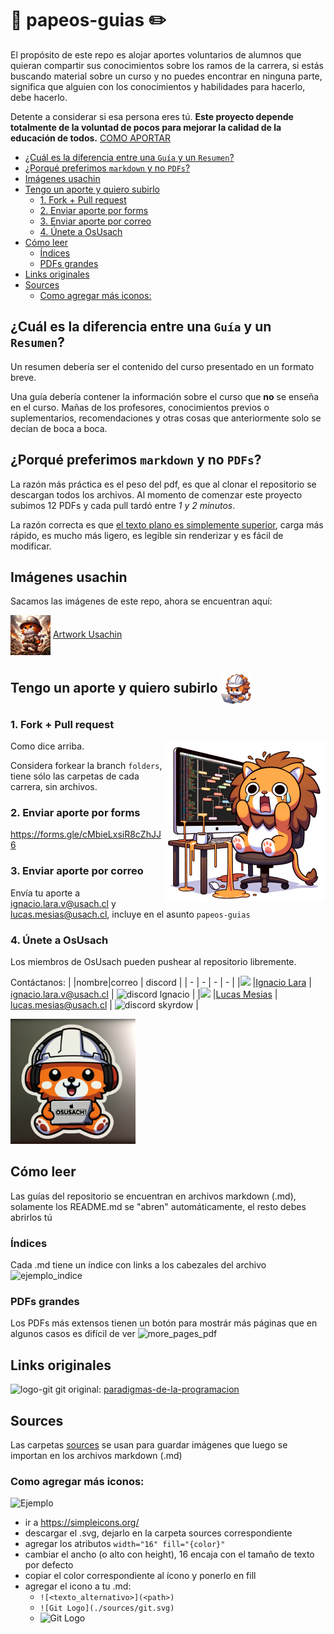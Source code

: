 # :page_facing_up: papeos-guias :pencil2:

El propósito de este repo es alojar aportes voluntarios de alumnos que quieran compartir sus conocimientos sobre los ramos de la carrera, si estás buscando material sobre un curso y no puedes encontrar en ninguna parte, significa que alguien con los conocimientos y habilidades para hacerlo, debe hacerlo. 

Detente a considerar si esa persona eres tú. **Este proyecto depende totalmente de la voluntad de pocos para mejorar la calidad de la educación de todos.** [COMO APORTAR](#tengo-un-aporte-y-quiero-subirlo-)

- [¿Cuál es la diferencia entre una `Guía` y un `Resumen`?](#cuál-es-la-diferencia-entre-una-guía-y-un-resumen)
- [¿Porqué preferimos `markdown` y no `PDFs`?](#porqué-preferimos-markdown-y-no-pdfs)
- [Imágenes usachin](#imágenes-usachin)
- [Tengo un aporte y quiero subirlo ](#tengo-un-aporte-y-quiero-subirlo-)
  - [1. Fork + Pull request](#1-fork--pull-request)
  - [2. Enviar aporte por forms](#2-enviar-aporte-por-forms)
  - [3. Enviar aporte por correo](#3-enviar-aporte-por-correo)
  - [4. Únete a OsUsach](#4-únete-a-osusach)
- [Cómo leer](#cómo-leer)
  - [Índices](#índices)
  - [PDFs grandes](#pdfs-grandes)
- [Links originales](#links-originales)
- [Sources](#sources)
  - [Como agregar más iconos:](#como-agregar-más-iconos)



## ¿Cuál es la diferencia entre una `Guía` y un `Resumen`?

Un resumen debería ser el contenido del curso presentado en un formato breve.

Una guía debería contener la información sobre el curso que **no** se enseña en el curso. Mañas de los profesores, conocimientos previos o suplementarios, recomendaciones y otras cosas que anteriormente solo se decían de boca a boca.

## ¿Porqué preferimos `markdown` y no `PDFs`?

La razón más práctica es el peso del pdf, es que al clonar el repositorio se descargan todos los archivos. Al momento de comenzar este proyecto subimos 12 PDFs y cada pull tardó entre *1 y 2 minutos*.

La razón correcta es que [el texto plano es simplemente superior](https://www.youtube.com/watch?v=WgV6M1LyfNY), carga más rápido, es mucho más ligero, es legible sin renderizar y es fácil de modificar.

## Imágenes usachin

Sacamos las imágenes de este repo, ahora se encuentran aquí:

<img align="center" src="https://raw.githubusercontent.com/open-source-usach/artwork-usachin/main/IA/IA_102.png" width="64"/> [Artwork Usachin](https://github.com/open-source-usach/artwork-usachin)


## Tengo un aporte y quiero subirlo <img align="center" src="https://github.com/open-source-usach/artwork-usachin/blob/main/IA/IA_59.png" width="48"/>

### 1. Fork + Pull request

<img align="right" src="https://github.com/open-source-usach/artwork-usachin/blob/main/IA/IA_61.png" width="256"/>

Como dice arriba. 

Considera forkear la branch `folders`, tiene sólo las carpetas de cada carrera, sin archivos.


### 2. Enviar aporte por forms
https://forms.gle/cMbieLxsiR8cZhJJ6

### 3. Enviar aporte por correo
Envía tu aporte a ignacio.lara.v@usach.cl y lucas.mesias@usach.cl, incluye en el asunto `papeos-guias`

### 4. Únete a OsUsach
Los miembros de OsUsach pueden pushear al repositorio libremente.

Contáctanos:
| |nombre|correo | discord |
| - | - | - | - |
|<img width="32" src="https://avatars.githubusercontent.com/u/71242366?v=4"></img> |[Ignacio Lara](https://github.com/kappita) | ignacio.lara.v@usach.cl | ![discord](./sources/discord.svg) lgnacio |
|<img width="32" src="https://avatars.githubusercontent.com/u/102250934?v=4"></img> |[Lucas Mesias](https://github.com/Skyrdow) | lucas.mesias@usach.cl | ![discord](./sources/discord.svg) skyrdow |

<img src="https://github.com/open-source-usach/artwork-usachin/blob/main/IA/IA_1.png" width="200"/>

## Cómo leer
Las guías del repositorio se encuentran en archivos markdown (.md), solamente los README.md se "abren" automáticamente, el resto debes abrirlos tú

### Índices
Cada .md tiene un índice con links a los cabezales del archivo
![ejemplo_indice](./sources/indice.png)

### PDFs grandes
Los PDFs más extensos tienen un botón para mostrár más páginas que en algunos casos es difícil de ver
![more_pages_pdf](sources/more_pages.png)

## Links originales

![logo-git](./sources/git.svg) git original: [paradigmas-de-la-programacion](https://github.com/vastien/paradigmas-de-la-programacion)


## Sources
Las carpetas [sources](./sources/) se usan para guardar imágenes que luego se importan en los archivos markdown (.md)
### Como agregar más iconos:
![Ejemplo](./sources/ejemplo_icons.png)
- ir a https://simpleicons.org/
- descargar el .svg, dejarlo en la carpeta sources correspondiente
- agregar los atributos `width="16" fill="{color}"`
- cambiar el ancho (o alto con height), 16 encaja con el tamaño de texto por defecto
- copiar el color correspondiente al ícono y ponerlo en fill
- agregar el icono a tu .md:
    - `![<texto_alternativo>](<path>)`
    - `![Git Logo](./sources/git.svg)`
    - ![Git Logo](./sources/git.svg)
